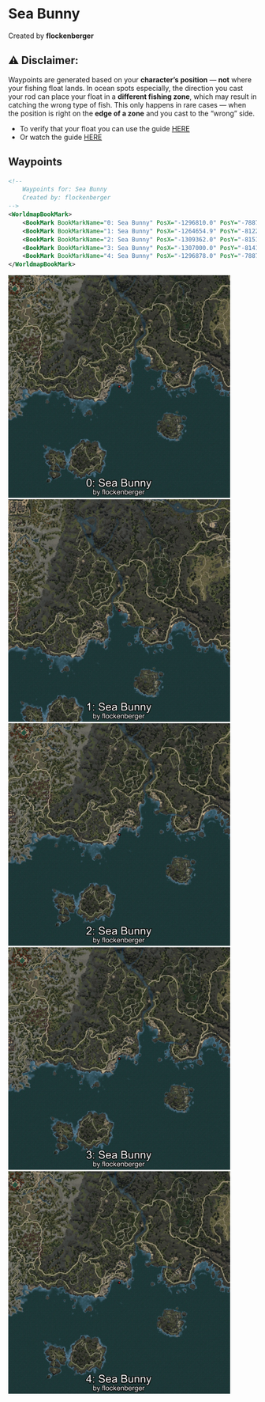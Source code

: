 # Sea Bunny
Created by **flockenberger**

## ⚠️ Disclaimer:
Waypoints are generated based on your __**character’s position**__ — __not__ where your fishing float lands.
In ocean spots especially, the direction you cast your rod can place your float in a **different fishing zone**, which may result in catching the wrong type of fish.
This only happens in rare cases — when the position is right on the **edge of a zone** and you cast to the “wrong” side.

- To verify that your float you can use the guide [HERE](https://flockenberger.github.io/bdo-fish-position/)
- Or watch the guide [HERE](https://youtu.be/t-VXcRoNojk)

## Waypoints
```xml
<!--
    Waypoints for: Sea Bunny
    Created by: flockenberger
-->
<WorldmapBookMark>
    <BookMark BookMarkName="0: Sea Bunny" PosX="-1296810.0" PosY="-7887.0" PosZ="1126880.0" />
    <BookMark BookMarkName="1: Sea Bunny" PosX="-1264654.9" PosY="-8122.6455" PosZ="1171569.8" />
    <BookMark BookMarkName="2: Sea Bunny" PosX="-1309362.0" PosY="-8151.0" PosZ="1121238.0" />
    <BookMark BookMarkName="3: Sea Bunny" PosX="-1307000.0" PosY="-8141.0" PosZ="1126549.0" />
    <BookMark BookMarkName="4: Sea Bunny" PosX="-1296878.0" PosY="-7887.0" PosZ="1126717.0" />
</WorldmapBookMark>
```

<img src="./Sea Bunny_0_Preview.webp" width="450"/> <img src="./Sea Bunny_1_Preview.webp" width="450"/> <img src="./Sea Bunny_2_Preview.webp" width="450"/> <img src="./Sea Bunny_3_Preview.webp" width="450"/> <img src="./Sea Bunny_4_Preview.webp" width="450"/> 